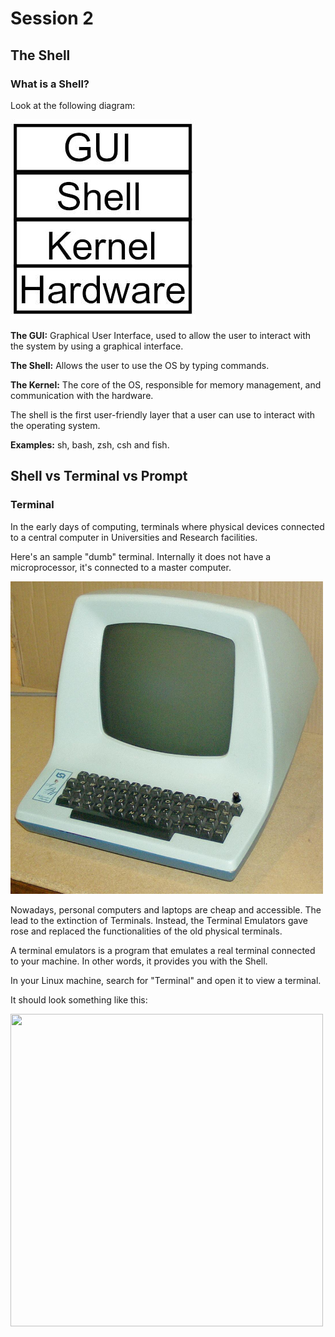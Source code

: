 # Session 2

## The Shell

### What is a Shell?
Look at the following diagram:

![os layers](../imgs/layers.jpg)

**The GUI:** Graphical User Interface, used to allow the user to interact with the system by using a graphical interface.

**The Shell:** Allows the user to use the OS by typing commands.

**The Kernel:** The core of the OS, responsible for memory management, and communication with the hardware.

The shell is the first user-friendly layer that a user can use to interact with the operating system.

**Examples:** sh, bash, zsh, csh and fish.

## Shell vs Terminal vs Prompt

### Terminal
In the early days of computing, terminals where physical devices connected to a central computer in Universities and Research facilities. 

Here's an sample "dumb" terminal. Internally it does not have a microprocessor, it's connected to a master computer.

<img src="../imgs/terminal.jpg" width="500" height="500">

Nowadays, personal computers and laptops are cheap and accessible. The lead to the extinction of Terminals. Instead, the Terminal Emulators gave rose and replaced the functionalities of the old physical terminals. 

A terminal emulators is a program that emulates a real terminal connected to your machine. In other words, it provides you with the Shell.

In your Linux machine, search for "Terminal" and open it to view a terminal.

It should look something like this:

<img src="../imgs/terminal-emulator.jpg" width="500" height="500">

